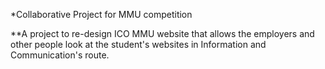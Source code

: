 *Collaborative Project for MMU competition

**A project to re-design ICO MMU website that allows the employers and other people look at the student's websites in Information and Communication's route.